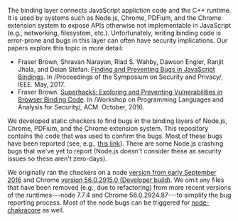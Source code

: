 The binding layer connects JavaScript appliction code and the C++ runtime. It
is used by systems such as Node.js, Chrome, PDFium, and the Chrome extension
system to expose APIs otherwise not implementable in JavaScript (e.g.,
networking, filesystem, etc.). Unfortunately, writing binding code is
error-prone and bugs in this layer can often have security implications.
Our papers explore this topic in more detail:

- Fraser Brown, Shravan Narayan, Riad S. Wahby, Dawson Engler, Ranjit Jhala,
  and Deian Stefan.  [Finding and Preventing Bugs in JavaScript
  Bindings](https://cseweb.ucsd.edu/~dstefan/pubs/brown:2017:finding.pdf).  In
  /Proceedings of the Symposium on Security and Privacy/, IEEE. May, 2017.
- Fraser Brown. [Superhacks: Exploring and Preventing Vulnerabilities in
Browser Binding Code](http://dl.acm.org/authorize?N25575). In /Workshop on
Programming Languages and Analysis for Security/, ACM. October, 2016.

We developed static checkers to find bugs in the binding layers of Node.js,
Chrome, PDFium, and the Chrome extension system. This repository contains the
code that was used to confirm the bugs. Most of these bugs have been reported
(see, e.g., [this
link](https://github.com/nodejs/node/issues?utf8=%E2%9C%93&q=author%3Adeian)).
There are some Node.js crashing bugs that we've yet to report (Node.js doesn't
consider these as security issues so these aren't zero-days).

We originally ran the checkers on a node [version from early September
2016](https://github.com/nodejs/node/commit/0e6c3360317ea7c5c7cc242dfb5c61c359493f34)
and Chrome [version 56.0.2915.0 (Developer
build)](https://github.com/nodejs/node/commit/0e6c3360317ea7c5c7cc242dfb5c61c359493f34).
We omit any files that have been removed (e.g., due to refactoring) from more
recent versions of the runtimes---node 7.7.4 and Chrome 56.0.2924.87---to
simplify the bug reporting process. Most of the node bugs can be triggered for
[node-chakracore](https://github.com/nodejs/node-chakracore) as well.
